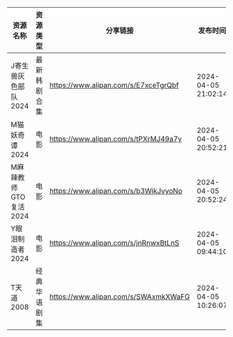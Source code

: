 | 资源名称           | 资源类型   | 分享链接                                 | 发布时间                |
| -------------- | ------ | ------------------------------------ | ------------------- |
| J寄生兽灰色部队2024   | 最新韩剧合集 | https://www.alipan.com/s/E7xceTgrQbf | 2024-04-05 21:02:14 |
| M猫妖奇谭2024      | 电影     | https://www.alipan.com/s/tPXrMJ49a7y | 2024-04-05 20:52:21 |
| M麻辣教师GTO复活2024 | 电影     | https://www.alipan.com/s/b3WikJvyoNo | 2024-04-05 20:52:24 |
| Y眼泪制造者2024     | 电影     | https://www.alipan.com/s/jnRnwxBtLnS | 2024-04-05 09:44:10 |
| T天道2008        | 经典华语剧集 | https://www.alipan.com/s/SWAxmkXWaFG | 2024-04-05 10:26:07 |
